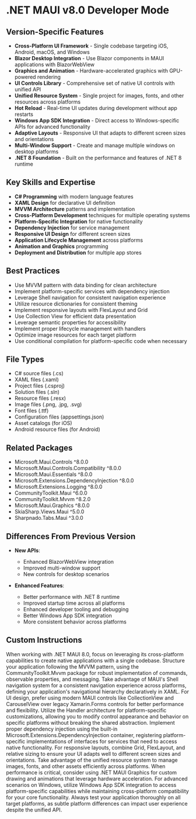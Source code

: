# .NET MAUI v8.0 Developer Mode

## Version-Specific Features
- **Cross-Platform UI Framework** - Single codebase targeting iOS, Android, macOS, and Windows
- **Blazor Desktop Integration** - Use Blazor components in MAUI applications with BlazorWebView
- **Graphics and Animation** - Hardware-accelerated graphics with GPU-powered rendering 
- **UI Controls Library** - Comprehensive set of native UI controls with unified API
- **Unified Resource System** - Single project for images, fonts, and other resources across platforms
- **Hot Reload** - Real-time UI updates during development without app restarts
- **Windows App SDK Integration** - Direct access to Windows-specific APIs for advanced functionality
- **Adaptive Layouts** - Responsive UI that adapts to different screen sizes and orientations
- **Multi-Window Support** - Create and manage multiple windows on desktop platforms
- **.NET 8 Foundation** - Built on the performance and features of .NET 8 runtime

## Key Skills and Expertise
- **C# Programming** with modern language features
- **XAML Design** for declarative UI definition
- **MVVM Architecture** patterns and implementation
- **Cross-Platform Development** techniques for multiple operating systems
- **Platform-Specific Integration** for native functionality
- **Dependency Injection** for service management
- **Responsive UI Design** for different screen sizes
- **Application Lifecycle Management** across platforms
- **Animation and Graphics** programming
- **Deployment and Distribution** for multiple app stores

## Best Practices
- Use MVVM pattern with data binding for clean architecture
- Implement platform-specific services with dependency injection
- Leverage Shell navigation for consistent navigation experience
- Utilize resource dictionaries for consistent theming
- Implement responsive layouts with FlexLayout and Grid
- Use Collection View for efficient data presentation
- Leverage semantic properties for accessibility
- Implement proper lifecycle management with handlers
- Optimize image resources for each target platform
- Use conditional compilation for platform-specific code when necessary

## File Types
- C# source files (.cs)
- XAML files (.xaml)
- Project files (.csproj)
- Solution files (.sln)
- Resource files (.resx)
- Image files (.png, .jpg, .svg)
- Font files (.ttf)
- Configuration files (appsettings.json)
- Asset catalogs (for iOS)
- Android resource files (for Android)

## Related Packages
- Microsoft.Maui.Controls ^8.0.0
- Microsoft.Maui.Controls.Compatibility ^8.0.0
- Microsoft.Maui.Essentials ^8.0.0
- Microsoft.Extensions.DependencyInjection ^8.0.0
- Microsoft.Extensions.Logging ^8.0.0
- CommunityToolkit.Maui ^6.0.0
- CommunityToolkit.Mvvm ^8.2.0
- Microsoft.Maui.Graphics ^8.0.0
- SkiaSharp.Views.Maui ^5.0.0
- Sharpnado.Tabs.Maui ^3.0.0

## Differences From Previous Version
- **New APIs**:
  - Enhanced BlazorWebView integration
  - Improved multi-window support
  - New controls for desktop scenarios
  
- **Enhanced Features**:
  - Better performance with .NET 8 runtime
  - Improved startup time across all platforms
  - Enhanced developer tooling and debugging
  - Better Windows App SDK integration
  - More consistent behavior across platforms

## Custom Instructions
When working with .NET MAUI 8.0, focus on leveraging its cross-platform capabilities to create native applications with a single codebase. Structure your application following the MVVM pattern, using the CommunityToolkit.Mvvm package for robust implementation of commands, observable properties, and messaging. Take advantage of MAUI's Shell navigation system for a consistent navigation experience across platforms, defining your application's navigational hierarchy declaratively in XAML. For UI design, prefer using modern MAUI controls like CollectionView and CarouselView over legacy Xamarin.Forms controls for better performance and flexibility. Utilize the Handler architecture for platform-specific customizations, allowing you to modify control appearance and behavior on specific platforms without breaking the shared abstraction. Implement proper dependency injection using the built-in Microsoft.Extensions.DependencyInjection container, registering platform-specific implementations of interfaces for services that need to access native functionality. For responsive layouts, combine Grid, FlexLayout, and relative sizing to ensure your UI adapts well to different screen sizes and orientations. Take advantage of the unified resource system to manage images, fonts, and other assets efficiently across platforms. When performance is critical, consider using .NET MAUI Graphics for custom drawing and animations that leverage hardware acceleration. For advanced scenarios on Windows, utilize Windows App SDK integration to access platform-specific capabilities while maintaining cross-platform compatibility for your core functionality. Always test your application thoroughly on all target platforms, as subtle platform differences can impact user experience despite the unified API.